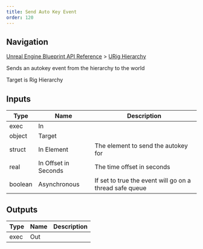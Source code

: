 ```yaml
---
title: Send Auto Key Event
order: 120
---
```

## Navigation

[Unreal Engine Blueprint API Reference](https://dev.epicgames.com/documentation/en-us/unreal-engine/BlueprintAPI) > [URig Hierarchy](https://dev.epicgames.com/documentation/en-us/unreal-engine/BlueprintAPI/URigHierarchy)

Sends an autokey event from the hierarchy to the world

Target is Rig Hierarchy

## Inputs

| Type | Name | Description |
| --- | --- | --- |
| exec | In |  |
| object | Target |  |
| struct | In Element | The element to send the autokey for |
| real | In Offset in Seconds | The time offset in seconds |
| boolean | Asynchronous | If set to true the event will go on a thread safe queue |

## Outputs

| Type | Name | Description |
| --- | --- | --- |
| exec | Out |  |
